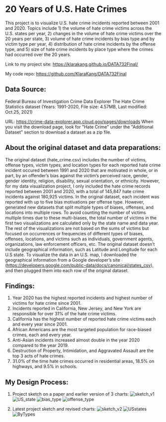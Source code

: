# 20 Years of U.S. Hate Crimes
This project is to visualize U.S. hate crime incidents reported between 2001 and 2020.
Topics include 1) the volume of hate crime victims across the U.S. states per year, 2) changes in the volume of hate crime victims over the 20 years per state, 3) volume of hate crime incidents by bias type and by victim type per year, 4) distribution of hate crime incidents by the offense type, and 5) size of hate crime incidents by place type where the crimes had occurred over the 20 years.  

Link to my project site: https://klarakang.github.io/DATA732Final/

My code repo: https://github.com/KlaraKang/DATA732Final

## Data Source: 
Federal Bureau of Investigation Crime Data Explorer
The Hate Crime Statistics dataset (Years: 1991-2020, File size: 4.57MB, Last modified: Oct.25, 2021)

URL: https://crime-data-explorer.app.cloud.gov/pages/downloads
When you visit the download page, look for "Hate Crime" under the "Additional Dataset" section to download a dataset as a zip file.

## About the original dataset and data preparations:
The original dataset (hate_crime.csv) includes the number of victims, offense types, victim types, and location types for each reported hate crime incident occured between 1991 and 2020 that are motivated in whole, or in part, by an offender’s bias against the victim’s perceived race, gender, gender identity, religion, disability, sexual orientation, or ethnicity. However, for my data visualization project, I only included the hate crime records reported between 2001 and 2020, with a total of 145,847 hate crime incidents against 180,925 victims. 
In the original dataset, each incident was reported with up to five bias motivations per offense type. However, generated new datasets that split multiple types of biases, offenses, and locations into multiple rows. To avoid counting the number of victims multiple times due to these multi-biases, the total number of victims in the first two visualizations are calculated only by the state name and data year. The rest of the visualizations are not based on the sums of victims but focused on occurrences or frequencies of different types of biases, offenses, locations, and victims such as individuals, government agents, organizations, law enforcement officers, etc.
The original dataset doesn’t include geographical information, such as Latitude and Longitude for each U.S state. To visualize the data in an U.S. map, I downloaded the geographical information from a Google developer’s site (https://developers.google.com/public-data/docs/canonical/states_csv), and then plugged them into each row of the original dataset.  

## Findings:
1. Year 2020 has the highest reported incidents and highest number of victims for hate crime since 2001.
2. Incidents reported in California, New Jersey, and New York are responsible for over 31% of the hate crime victims.
3. California has the highest number of reported hate crime victims each and every year since 2001.
4. African Americans are the most targeted population for race-biased crimes, each and every year.
5. Anti-Asian incidents increased almost double in the year 2020 compared to the year 2019.
6. Destruction of Property, Intimidation, and Aggravated Assault are the top 3 acts of hate crimes.
7. 31.0% of the time hate crimes occurred in residential areas, 18.5% on highways, and 9.5% in schools.

## My Design Process:
1. Project sketch on a paper and earlier version of 3 charts:
![sketch_v1](https://user-images.githubusercontent.com/88803111/168945201-89b779c0-493f-43d0-b1f1-820b0bea7785.jpg)
![US_state](https://user-images.githubusercontent.com/88803111/168945217-002cf859-e004-433d-bd7c-8dc247089385.jpg)
![bias_type](https://user-images.githubusercontent.com/88803111/168945225-0a53d5ea-77eb-457e-b3e7-ffa6749b3355.jpg)
![offense_type](https://user-images.githubusercontent.com/88803111/168945234-e418d2ad-7230-4d1b-94c8-d545349dd95f.jpg)

2. Latest project sketch and revised charts:
![sketch_v2](https://user-images.githubusercontent.com/88803111/168945252-ee284705-5b38-409f-871f-7dc3e7fe9eca.jpg)
![USstates](https://user-images.githubusercontent.com/88803111/168945258-5ecc94d9-5f85-4ed2-bb3d-40a5ba03daea.jpg)
![ByTypes](https://user-images.githubusercontent.com/88803111/168945265-b3449aa9-4b28-47ac-a572-eb7ad9e92be4.jpg)
